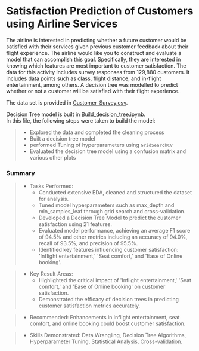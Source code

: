 # Satisfaction Prediction of Customers using Airline Services
The airline is interested in predicting whether a future customer would be satisfied with their services given previous customer feedback about their flight experience. The airline would like you to construct and evaluate a model that can accomplish this goal. Specifically, they are interested in knowing which features are most important to customer satisfaction. The data for this activity includes survey responses from 129,880 customers. It includes data points such as class, flight distance, and in-flight entertainment, among others. A decision tree was modelled to predict whether or not a customer will be satisfied with their flight experience.

The data set is provided in [Customer_Survey.csv](Customer_Survey.csv).<br>

Decision Tree model is built in [Build_decision_tree.ipynb](Build_decision_tree.ipynb).<br>
In this file, the following steps were taken to build the model:
> * Explored the data and completed the cleaning process
> * Built a decision tree model 
> * performed Tuning of hyperparameters using `GridSearchCV`
> * Evaluated the decision tree model using a confusion matrix and various other plots

### Summary
> * Tasks Performed:
>   * Conducted extensive EDA, cleaned and structured the dataset for analysis.
>   * Tuned model hyperparameters such as max_depth and min_samples_leaf through grid search and cross-validation.
>   * Developed a Decision Tree Model to predict the customer satisfaction using 21 features.
>   * Evaluated model performance, achieving an average F1 score of 94.5% and other metrics including an accuracy of 94.0%, recall of 93.5%, and precision of 95.5%.
>   * Identified key features influencing customer satisfaction: 'Inflight entertainment,' 'Seat comfort,' and 'Ease of Online booking'.

> * Key Result Areas:
>   * Highlighted the critical impact of 'Inflight entertainment,' 'Seat comfort,' and 'Ease of Online booking' on customer satisfaction.
>   * Demonstrated the efficacy of decision trees in predicting customer satisfaction metrics accurately.

> * Recommended: Enhancements in inflight entertainment, seat comfort, and online booking could boost customer satisfaction.

> * Skills Demonstrated: Data Wrangling, Decision Tree Algorithms, Hyperparameter Tuning, Statistical Analysis, Cross-validation.
